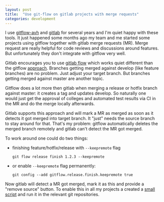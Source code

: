 ```yaml
---
layout: post
title:  "Use git-flow on gitlab projects with merge requests"
categories: development
---
```


I use [gitflow-avh][gf-avh] and [gitlab][gl] for several years and I'm quiet happy
with these tools. It just happened some months ago my team and me started some
projects using gitflow together with gitlab merge requests (MR). Merge
request are really helpful for code reviews and discussions around features.
But unfortunately they don't integrate with gitflow very well.
<!--more-->
 
Gitlab encourages you to use [gitlab flow][gl-f] which works quiet different
than the gitflow [approach][gf-nvie]. Branches getting merged against
develop (like feature branches) are no problem. Just adjust your target
branch. But branches getting merged against master are another topic.

Gitflow does a lot more then gitlab when merging a release or hotfix
branch against master: it creates a tag and updates develop. So naturally one
would just get the approval of colleges and automated test results via CI in
the MR and do the merge locally afterwards.

Gitlab supports this approach and will mark a MR as merged as soon as it
detects it got merged into target branch. It "just" needs the source branch
to stay around for that. That's my problem: gitflow automatically deletes the
merged branch remotely and gitlab can't detect the MR got merged.

To work around one could do two things:
- finishing feature/hotfix/release with `--keepremote` flag
  ```
  git flow release finish 1.2.3 --keepremote
  ```
- or enable `--keepremote` flag permanently:
  ```
  git config --add gitflow.release.finish.keepremote true
  ```
  
Now gitlab will detect a MR got merged, mark it as this and provide a
"remove source" button. To enable this in all my projects a created a
[small script][gl-snippet] and run it in the relevant git repositories.

[gf-avh]: https://github.com/petervanderdoes/gitflow-avh
[gf-nvie]: http://nvie.com/posts/a-successful-git-branching-model/
[gl]: https://gitlab.com/
[gl-f]: https://docs.gitlab.com/ee/workflow/gitlab_flow.html
[gl-snippet]: https://gitlab.com/snippets/1665860
